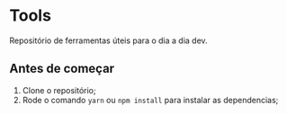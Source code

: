 # Tools

Repositório de ferramentas úteis para o dia a dia dev.

## Antes de começar

1. Clone o repositório;
2. Rode o comando `yarn` ou `npm install` para instalar as dependencias;